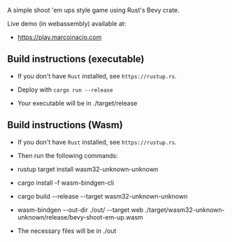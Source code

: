 A simple shoot 'em ups style game using Rust's Bevy crate.

Live demo (in webassembly) available at:

* https://play.marcoinacio.com


## Build instructions (executable)

* If you don't have `Rust` installed, see `https://rustup.rs`.

* Deploy with `cargo run --release`

* Your executable will be in ./target/release


## Build instructions (Wasm)

* If you don't have `Rust` installed, see `https://rustup.rs`.

* Then run the following commands:

* rustup target install wasm32-unknown-unknown

* cargo install -f wasm-bindgen-cli

* cargo build --release --target wasm32-unknown-unknown

* wasm-bindgen --out-dir ./out/ --target web ./target/wasm32-unknown-unknown/release/bevy-shoot-em-up.wasm

* The necessary files will be in ./out
